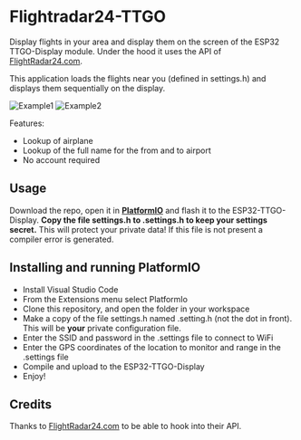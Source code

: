 # Flightradar24-TTGO
Display flights in your area and display them on the screen of the ESP32 TTGO-Display module.
Under the hood it uses the API of [FlightRadar24.com](https://www.flightradar24.com/).

This application loads the flights near you (defined in settings.h) and displays them sequentially on the display.

![Example1](https://github.com/rzeldent/esp32-flightradar24-TTGO/blob/develop/20210529_153707.jpg)
![Example2](https://github.com/rzeldent/esp32-flightradar24-TTGO/blob/develop/20210529_153709.jpg)

Features:
- Lookup of airplane
- Lookup of the full name for the from and to airport
- No account required

## Usage
Download the repo, open it in [**PlatformIO**](https://platformio.org/) and flash it to the ESP32-TTGO-Display.
**Copy the file settings.h to .settings.h to keep your settings secret.** This will protect your private data!
If this file is not present a compiler error is generated.

## Installing and running PlatformIO

- Install Visual Studio Code
- From the Extensions menu select PlatformIo
- Clone this repository, and open the folder in your workspace
- Make a copy of the file settings.h named .setting.h (not the dot in front). This will be **your** private configuration file.
- Enter the SSID and password in the .settings file to connect to WiFi
- Enter the GPS coordinates of the location to monitor and range in the .settings file
- Compile and upload to the ESP32-TTGO-Display
- Enjoy!

## Credits
Thanks to [FlightRadar24.com](https://www.flightradar24.com/) to be able to hook into their API.